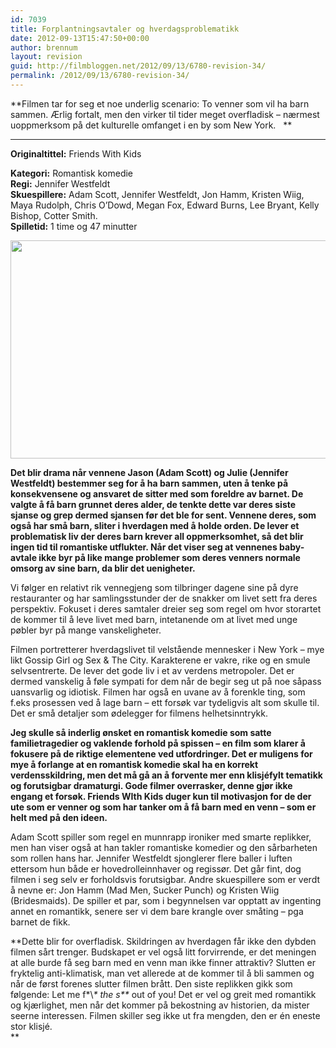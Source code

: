 ```yaml
---
id: 7039
title: Forplantningsavtaler og hverdagsproblematikk
date: 2012-09-13T15:47:50+00:00
author: brennum
layout: revision
guid: http://filmbloggen.net/2012/09/13/6780-revision-34/
permalink: /2012/09/13/6780-revision-34/
---
```

**Filmen tar for seg et noe underlig scenario: To venner som vil ha barn sammen. Ærlig fortalt, men den virker til tider meget overfladisk &#8211; nærmest uoppmerksom på det kulturelle omfanget i en by som New York.   **  
****

**<!--more-->Originaltittel:** Friends With Kids

  
**Kategori:** Romantisk komedie  
**Regi:** Jennifer Westfeldt  
**Skuespillere:** Adam Scott, Jennifer Westfeldt, Jon Hamm, Kristen Wiig, Maya Rudolph, Chris O&#8217;Dowd, Megan Fox, Edward Burns, Lee Bryant, Kelly Bishop, Cotter Smith.  
**Spilletid:** 1 time og 47 minutter

<a href="http://filmbloggen.net/?attachment_id=6785" rel="attachment wp-att-6785"><img class="alignnone size-large wp-image-6785" src="http://filmbloggen.net/wp-content/uploads//2012/08/Friends-With-Kids-4-620x349.jpg" alt="" width="620" height="349" /></a>

**Det blir drama når vennene Jason (Adam Scott) og Julie (Jennifer Westfeldt) bestemmer seg for å ha barn sammen, uten å tenke på konsekvensene og ansvaret de sitter med som foreldre av barnet. De valgte å få barn grunnet deres alder, de tenkte dette var deres siste sjanse og grep dermed sjansen før det ble for sent. Vennene deres, som også har små barn, sliter i hverdagen med å holde orden. De lever et problematisk liv der deres barn krever all oppmerksomhet, så det blir ingen tid til romantiske utflukter. Når det viser seg at vennenes baby-avtale ikke byr på like mange problemer som deres venners normale omsorg av sine barn, da blir det uenigheter.**

Vi følger en relativt rik vennegjeng som tilbringer dagene sine på dyre restauranter og har samlingsstunder der de snakker om livet sett fra deres perspektiv. Fokuset i deres samtaler dreier seg som regel om hvor storartet de kommer til å leve livet med barn, intetanende om at livet med unge pøbler byr på mange vanskeligheter.

Filmen portretterer hverdagslivet til velstående mennesker i New York &#8211; mye likt Gossip Girl og Sex & The City. Karakterene er vakre, rike og en smule selvsentrerte. De lever det gode liv i et av verdens metropoler. Det er dermed vanskelig å føle sympati for dem når de begir seg ut på noe såpass uansvarlig og idiotisk. Filmen har også en uvane av å forenkle ting, som f.eks prosessen ved å lage barn &#8211; ett forsøk var tydeligvis alt som skulle til. Det er små detaljer som ødelegger for filmens helhetsinntrykk.

**Jeg skulle så inderlig ønsket en romantisk komedie som satte familietragedier og vaklende forhold på spissen &#8211; en film som klarer å fokusere på de riktige elementene ved utfordringer. Det er muligens for mye å forlange at en romantisk komedie skal ha en korrekt verdensskildring, men det må gå an å forvente mer enn klisjéfylt tematikk og forutsigbar dramaturgi. Gode filmer overrasker, denne gjør ikke engang et forsøk. Friends WIth Kids duger kun til motivasjon for de der ute som er venner og som har tanker om å få barn med en venn &#8211; som er helt med på den ideen.**

Adam Scott spiller som regel en munnrapp ironiker med smarte replikker, men han viser også at han takler romantiske komedier og den sårbarheten som rollen hans har. Jennifer Westfeldt sjonglerer flere baller i luften ettersom hun både er hovedrolleinnhaver og regissør. Det går fint, dog filmen i seg selv er forholdsvis forutsigbar. Andre skuespillere som er verdt å nevne er: Jon Hamm (Mad Men, Sucker Punch) og Kristen Wiig (Bridesmaids). De spiller et par, som i begynnelsen var opptatt av ingenting annet en romantikk, senere ser vi dem bare krangle over småting &#8211; pga barnet de fikk.

**Dette blir for overfladisk. Skildringen av hverdagen får ikke den dybden filmen sårt trenger. Budskapet er vel også litt forvirrende, er det meningen at alle burde få seg barn med en venn man ikke finner attraktiv? Slutten er fryktelig anti-klimatisk, man vet allerede at de kommer til å bli sammen og når de først forenes slutter filmen brått. Den siste replikken gikk som følgende: Let me f\*\\*\* the s\*\** out of you! Det er vel og greit med romantikk og kjærlighet, men når det kommer på bekostning av historien, da mister seerne interessen. Filmen skiller seg ikke ut fra mengden, den er én eneste stor klisjé.  
** 

<div class="video-shortcode">
</div>